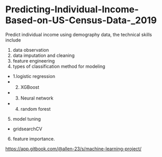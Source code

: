 # Predicting-Individual-Income-Based-on-US-Census-Data-_2019
Predict individual income using demography data, the technical skills include
1. data observation
2. data imputation and cleaning
3. feature engineering
4. types of classification method for modeling
  - 1.logistic regression
  - 2. XGBoost
  - 3. Neural network
  - 4. random forest
5. model tuning
  - gridsearchCV
6. feature importance.

https://app.gitbook.com/@allen-23/s/machine-learning-project/
